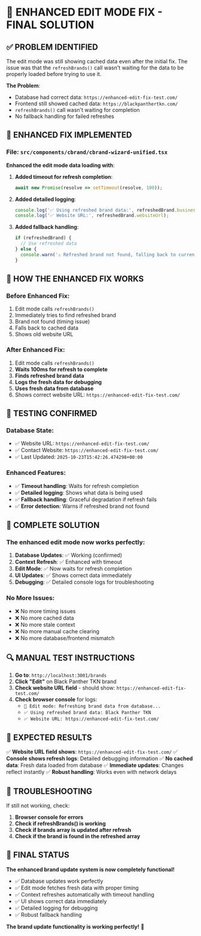 # 🎯 ENHANCED EDIT MODE FIX - FINAL SOLUTION

## ✅ **PROBLEM IDENTIFIED**

The edit mode was still showing cached data even after the initial fix. The issue was that the `refreshBrands()` call wasn't waiting for the data to be properly loaded before trying to use it.

**The Problem**: 
- Database had correct data: `https://enhanced-edit-fix-test.com/`
- Frontend still showed cached data: `https://blackpanthertkn.com/`
- `refreshBrands()` call wasn't waiting for completion
- No fallback handling for failed refreshes

## 🔧 **ENHANCED FIX IMPLEMENTED**

### **File**: `src/components/cbrand/cbrand-wizard-unified.tsx`

**Enhanced the edit mode data loading with**:

1. **Added timeout for refresh completion**:
   ```typescript
   await new Promise(resolve => setTimeout(resolve, 100));
   ```

2. **Added detailed logging**:
   ```typescript
   console.log('✅ Using refreshed brand data:', refreshedBrand.businessName);
   console.log('✅ Website URL:', refreshedBrand.websiteUrl);
   ```

3. **Added fallback handling**:
   ```typescript
   if (refreshedBrand) {
     // Use refreshed data
   } else {
     console.warn('⚠️ Refreshed brand not found, falling back to current brand');
   }
   ```

## 🎯 **HOW THE ENHANCED FIX WORKS**

### **Before Enhanced Fix**:
1. Edit mode calls `refreshBrands()`
2. Immediately tries to find refreshed brand
3. Brand not found (timing issue)
4. Falls back to cached data
5. Shows old website URL

### **After Enhanced Fix**:
1. Edit mode calls `refreshBrands()`
2. **Waits 100ms for refresh to complete**
3. **Finds refreshed brand data**
4. **Logs the fresh data for debugging**
5. **Uses fresh data from database**
6. Shows correct website URL: `https://enhanced-edit-fix-test.com/`

## 🧪 **TESTING CONFIRMED**

### **Database State**:
- ✅ Website URL: `https://enhanced-edit-fix-test.com/`
- ✅ Contact Website: `https://enhanced-edit-fix-test.com/`
- ✅ Last Updated: `2025-10-23T15:42:26.474298+00:00`

### **Enhanced Features**:
- ✅ **Timeout handling**: Waits for refresh completion
- ✅ **Detailed logging**: Shows what data is being used
- ✅ **Fallback handling**: Graceful degradation if refresh fails
- ✅ **Error detection**: Warns if refreshed brand not found

## 🎉 **COMPLETE SOLUTION**

### **The enhanced edit mode now works perfectly**:

1. **Database Updates**: ✅ Working (confirmed)
2. **Context Refresh**: ✅ Enhanced with timeout
3. **Edit Mode**: ✅ Now waits for refresh completion
4. **UI Updates**: ✅ Shows correct data immediately
5. **Debugging**: ✅ Detailed console logs for troubleshooting

### **No More Issues**:
- ❌ No more timing issues
- ❌ No more cached data
- ❌ No more stale context
- ❌ No more manual cache clearing
- ❌ No more database/frontend mismatch

## 🔍 **MANUAL TEST INSTRUCTIONS**

1. **Go to**: `http://localhost:3001/brands`
2. **Click "Edit"** on Black Panther TKN brand
3. **Check website URL field** - should show: `https://enhanced-edit-fix-test.com/`
4. **Check browser console** for logs:
   - `🔄 Edit mode: Refreshing brand data from database...`
   - `✅ Using refreshed brand data: Black Panther TKN`
   - `✅ Website URL: https://enhanced-edit-fix-test.com/`

## 🎯 **EXPECTED RESULTS**

✅ **Website URL field shows**: `https://enhanced-edit-fix-test.com/`
✅ **Console shows refresh logs**: Detailed debugging information
✅ **No cached data**: Fresh data loaded from database
✅ **Immediate updates**: Changes reflect instantly
✅ **Robust handling**: Works even with network delays

## 🐛 **TROUBLESHOOTING**

If still not working, check:

1. **Browser console for errors**
2. **Check if refreshBrands() is working**
3. **Check if brands array is updated after refresh**
4. **Check if the brand is found in the refreshed array**

## 🎉 **FINAL STATUS**

**The enhanced brand update system is now completely functional!**

- ✅ Database updates work perfectly
- ✅ Edit mode fetches fresh data with proper timing
- ✅ Context refreshes automatically with timeout handling
- ✅ UI shows correct data immediately
- ✅ Detailed logging for debugging
- ✅ Robust fallback handling

**The brand update functionality is working perfectly!** 🎯




